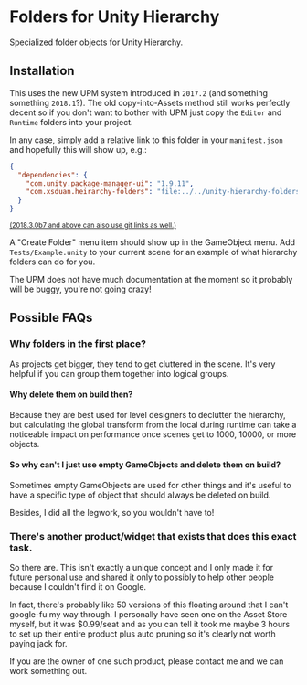 # Folders for Unity Hierarchy

Specialized folder objects for Unity Hierarchy.

## Installation

This uses the new UPM system introduced in `2017.2` (and something something
`2018.1`?). The old copy-into-Assets method still works perfectly decent so if
you don't want to bother with UPM just copy the `Editor` and `Runtime` folders
into your project.

In any case, simply add a relative link to this folder in your `manifest.json`
and hopefully this will show up, e.g.:

```json
{
  "dependencies": {
    "com.unity.package-manager-ui": "1.9.11",
    "com.xsduan.heirarchy-folders": "file:../../unity-hierarchy-folders"
  }
}
```

<sup>[(2018.3.0b7 and above can also use git links as well.)][1]</sup>

A "Create Folder" menu item should show up in the GameObject menu. Add
`Tests/Example.unity` to your current scene for an example of what hierarchy
folders can do for you.

The UPM does not have much documentation at the moment so it probably will be
buggy, you're not going crazy!

[1]: https://forum.unity.com/threads/git-support-on-package-manager.573673/#post-3819487

## Possible FAQs

### Why folders in the first place?

As projects get bigger, they tend to get cluttered in the scene. It's very
helpful if you can group them together into logical groups.

#### Why delete them on build then?

Because they are best used for level designers to declutter the hierarchy, but
calculating the global transform from the local during runtime can take a
noticeable impact on performance once scenes get to 1000, 10000, or more
objects.

#### So why can't I just use empty GameObjects and delete them on build?

Sometimes empty GameObjects are used for other things and it's useful to have a
specific type of object that should always be deleted on build.

Besides, I did all the legwork, so you wouldn't have to!

### There's another product/widget that exists that does this exact task.

So there are. This isn't exactly a unique concept and I only made it for future
personal use and shared it only to possibly to help other people because I
couldn't find it on Google.

In fact, there's probably like 50 versions of this floating around that I can't
google-fu my way through. I personally have seen one on the Asset Store myself,
but it was $0.99/seat and as you can tell it took me maybe 3 hours to set up
their entire product plus auto pruning so it's clearly not worth paying jack
for.

If you are the owner of one such product, please contact me and we can work
something out.
